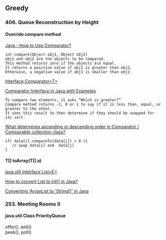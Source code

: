 ## Greedy

### 406. Queue Reconstruction by Height
#### Override compare method
[Java - How to Use Comparator?](https://www.tutorialspoint.com/java/java_using_comparator.htm)   

```
int compare(Object obj1, Object obj2)
obj1 and obj2 are the objects to be compared. 
This method returns zero if the objects are equal. 
It returns a positive value if obj1 is greater than obj2.
Otherwise, a negative value if obj1 is smaller than obj2.
```  

[Interface Comparator\<T\>](https://docs.oracle.com/javase/8/docs/api/java/util/Comparator.html#compare-T-T-)   

[Comparator Interface in Java with Examples](https://www.geeksforgeeks.org/comparator-interface-java/)   

```
To compare two elements, it asks “Which is greater?” 
Compare method returns -1, 0 or 1 to say if it is less than, equal, or greater to the other. 
It uses this result to then determine if they should be swapped for its sort.
```   


[What determines ascending or descending order in Comparator / Comparable collection class?](https://stackoverflow.com/questions/26107921/what-determines-ascending-or-descending-order-in-comparator-comparable-collect)   
```
if( data[i].compareTo(data[j]) > 0 ){
   // swap data[i] and  data[j]
}

```  

#### <T> T[] toArray(T[] a)
[java.util Interface List\<E\>](https://docs.oracle.com/javase/8/docs/api/java/util/List.html#toArray-T:A-)   
   
[How to convert List<Integer> to int[] in Java?](https://stackoverflow.com/questions/960431/how-to-convert-listinteger-to-int-in-java)     
   
[Converting 'ArrayList<String> to 'String[]' in Java](https://stackoverflow.com/questions/4042434/converting-arrayliststring-to-string-in-java)    


### 253. Meeting Rooms II
#### java.util Class PriorityQueue<E>
offer(), add()   
peek(), poll()   
